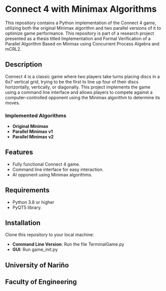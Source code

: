 # Connect 4 with Minimax Algorithms

This repository contains a Python implementation of the Connect 4 game, utilizing both the original Minimax algorithm and two parallel versions of it to optimize game performance. This repository is part of a research project presented as a thesis titled Implementation and Formal Verification of a Parallel Algorithm Based on Minmax using Concurrent Process Algebra and mCRL2.

## Description

Connect 4 is a classic game where two players take turns placing discs in a 6x7 vertical grid, trying to be the first to line up four of their discs horizontally, vertically, or diagonally. This project implements the game using a command line interface and allows players to compete against a computer-controlled opponent using the Minimax algorithm to determine its moves.

### Implemented Algorithms

- **Original Minimax**
- **Parallel Minimax v1**
- **Parallel Minimax v2**

## Features

- Fully functional Connect 4 game.
- Command line interface for easy interaction.
- AI opponent using Minimax algorithms.

## Requirements

- Python 3.8 or higher
- PyQT5 library.

## Installation

Clone this repository to your local machine:

- **Command Line Version**: Run the file TerminalGame.py
- **GUI**: Run game_init.py

## University of Nariño
## Faculty of Engineering



